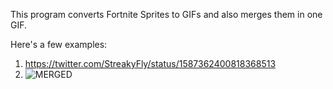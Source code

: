 This program converts Fortnite Sprites to GIFs and also merges them in one GIF.

Here's a few examples:
1. https://twitter.com/StreakyFly/status/1587362400818368513
2. ![MERGED](https://user-images.githubusercontent.com/53691430/202677468-816ff141-5301-4804-a148-24012070fb19.gif)
